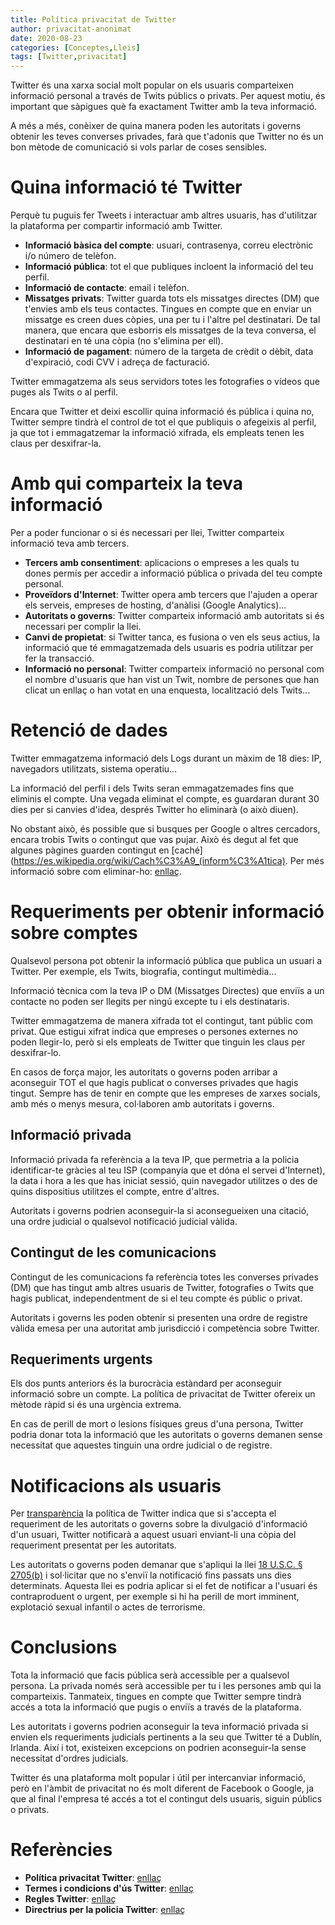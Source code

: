 ```yaml
---
title: Política privacitat de Twitter
author: privacitat-anonimat
date: 2020-08-23
categories: [Conceptes,Lleis]
tags: [Twitter,privacitat]
---
```


Twitter és una xarxa social molt popular on els usuaris comparteixen informació personal a través de Twits públics o privats. Per aquest motiu, és important que sàpigues què fa exactament Twitter amb la teva informació.

A més a més, conèixer de quina manera poden les autoritats i governs obtenir les teves converses privades, farà que t'adonis que Twitter no és un bon mètode de comunicació si vols parlar de coses sensibles.

# Quina informació té Twitter
Perquè tu puguis fer Tweets i interactuar amb altres usuaris, has d'utilitzar la plataforma per compartir informació amb Twitter.
* **Informació bàsica del compte**: usuari, contrasenya, correu electrònic i/o número de telèfon.
* **Informació pública**: tot el que publiques incloent la informació del teu perfil.
* **Informació de contacte**: email i telèfon.
* **Missatges privats**: Twitter guarda tots els missatges directes (DM) que  t'envies amb els teus contactes. Tingues en compte que en enviar un missatge es creen dues còpies, una per tu i l'altre pel destinatari. De tal manera, que encara que esborris els missatges de la teva conversa, el destinatari en té una còpia (no s'elimina per ell).
* **Informació de pagament**: número de la targeta de crèdit o dèbit, data d'expiració, codi CVV i adreça de facturació.

Twitter emmagatzema als seus servidors totes les fotografies o vídeos que puges als Twits o al perfil.

Encara que Twitter et deixi escollir quina informació és pública i quina no, Twitter sempre tindrà el control de tot el que publiquis o afegeixis al perfil, ja que tot i emmagatzemar la informació xifrada, els empleats tenen les claus per desxifrar-la.

# Amb qui comparteix la teva informació
Per a poder funcionar o si és necessari per llei, Twitter comparteix informació teva amb tercers.
* **Tercers amb consentiment**: aplicacions o empreses a les quals tu dones permís per accedir a informació pública o privada del teu compte personal.
* **Proveïdors d'Internet**: Twitter opera amb tercers que l'ajuden a operar els serveis, empreses de hosting, d'anàlisi (Google Analytics)...
* **Autoritats o governs**: Twitter comparteix informació amb autoritats si és necessari per complir la llei.
* **Canvi de propietat**: si Twitter tanca, es fusiona o ven els seus actius, la informació que té emmagatzemada dels usuaris es podria utilitzar per fer la transacció.
* **Informació no personal**: Twitter comparteix informació no personal com el nombre d'usuaris que han vist un Twit, nombre de persones que han clicat un enllaç o han votat en una enquesta, localització dels Twits...

# Retenció de dades
Twitter emmagatzema informació dels Logs durant un màxim de 18 dies: IP, navegadors utilitzats, sistema operatiu...

La informació del perfil i dels Twits seran emmagatzemades fins que eliminis el compte. Una vegada eliminat el compte, es guardaran durant 30 dies per si canvies d'idea, després Twitter ho eliminarà (o això diuen).

No obstant això, és possible que si busques per Google o altres cercadors, encara trobis Twits o contingut que vas pujar. Això és degut al fet que algunes pàgines guarden contingut en [caché](https://es.wikipedia.org/wiki/Cach%C3%A9_(inform%C3%A1tica). Per més informació sobre com eliminar-ho: [enllaç](https://help.twitter.com/en/safety-and-security/remove-twitter-profile-from-google-search).

# Requeriments per obtenir informació sobre comptes
Qualsevol persona pot obtenir la informació pública que publica un usuari a Twitter. Per exemple, els Twits, biografia, contingut multimèdia...

Informació tècnica com la teva IP o DM (Missatges Directes) que enviïs a un contacte no poden ser llegits per ningú excepte tu i els destinataris.

Twitter emmagatzema de manera xifrada tot el contingut, tant públic com privat. Que estigui xifrat indica que empreses o persones externes no poden llegir-lo, però si els empleats de Twitter que tinguin les claus per desxifrar-lo.

En casos de força major, les autoritats o governs poden arribar a aconseguir TOT el que hagis publicat o converses privades que hagis tingut. Sempre has de tenir en compte que les empreses de xarxes socials, amb més o menys mesura, col·laboren amb autoritats i governs.

## Informació privada
Informació privada fa referència a la teva IP, que permetria a la policia identificar-te gràcies al teu ISP (companyia que et dóna el servei d'Internet), la data i hora a les que has iniciat sessió, quin navegador utilitzes o des de quins dispositius utilitzes el compte, entre d'altres.

Autoritats i governs podrien aconseguir-la si aconsegueixen una citació, una ordre judicial o qualsevol notificació judicial vàlida.

## Contingut de les comunicacions
Contingut de les comunicacions fa referència totes les converses privades (DM) que has tingut amb altres usuaris de Twitter, fotografies o Twits que hagis publicat, independentment de si el teu compte és públic o privat.

Autoritats i governs les poden obtenir si presenten una ordre de registre vàlida emesa per una autoritat amb jurisdicció i competència sobre Twitter.

## Requeriments urgents
Els dos punts anteriors és la burocràcia estàndard per aconseguir informació sobre un compte. La política de privacitat de Twitter ofereix un mètode ràpid si és una urgència extrema.

En cas de perill de mort o lesions físiques greus d'una persona, Twitter podria donar tota la informació que les autoritats o governs demanen sense necessitat que aquestes tinguin una ordre judicial o de registre.

# Notificacions als usuaris
Per [transparència](https://help.twitter.com/en/rules-and-policies/defending-and-respecting-our-users-voice) la política de Twitter indica que si s'accepta el requeriment de les autoritats o governs sobre la divulgació d'informació d'un usuari, Twitter notificarà a aquest usuari enviant-li una còpia del requeriment presentat per les autoritats.

Les autoritats o governs poden demanar que s'apliqui la llei [18 U.S.C. § 2705(b)](https://www.law.cornell.edu/uscode/text/18/2705) i sol·licitar que no s'enviï la notificació fins passats uns dies determinats. Aquesta llei es podria aplicar si el fet de notificar a l'usuari és contraproduent o urgent, per exemple si hi ha perill de mort imminent, explotació sexual infantil o actes de terrorisme.

# Conclusions
Tota la informació que facis pública serà accessible per a qualsevol persona. La privada només serà accessible per tu i les persones amb qui la comparteixis. Tanmateix, tingues en compte que Twitter sempre tindrà accés a tota la informació que pugis o enviïs a través de la plataforma.

Les autoritats i governs podrien aconseguir la teva informació privada si envien els requeriments judicials pertinents a la seu que Twitter té a Dublín, Irlanda. Així i tot, existeixen excepcions on podrien aconseguir-la sense necessitat d'ordres judicials.

Twitter és una plataforma molt popular i útil per intercanviar informació, però en l'àmbit de privacitat no és molt diferent de Facebook o Google, ja que al final l'empresa té accés a tot el contingut dels usuaris, siguin públics o privats.

# Referències
* **Política privacitat Twitter**: [enllaç](https://twitter.com/en/privacy)
* **Termes i condicions d'ús Twitter**: [enllaç](https://twitter.com/en/tos)
* **Regles Twitter**: [enllaç](https://help.twitter.com/es/rules-and-policies/twitter-rules)
* **Directrius per la policia Twitter**: [enllaç](https://help.twitter.com/es/rules-and-policies/twitter-law-enforcement-support)